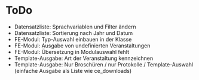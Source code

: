 # ToDo

* Datensatzliste: Sprachvariablen und Filter ändern
* Datensatzliste: Sortierung nach Jahr und Datum
* FE-Modul: Typ-Auswahl einbauen in der Klasse
* FE-Modul: Ausgabe von undefinierten Veranstaltungen
* FE-Modul: Übersetzung in Modulauswahl fehlt
* Template-Ausgabe: Art der Veranstaltung kennzeichnen
* Template-Ausgabe: Nur Broschüren / nur Protokolle / Template-Auswahl (einfache Ausgabe als Liste wie ce_downloads)

